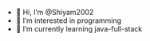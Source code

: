 - 👋 Hi, I’m @Shiyam2002
- 👀 I’m interested in programming
- 🌱 I’m currently learning java-full-stack

<!---
Shiyam2002/Shiyam2002 is a ✨ special ✨ repository because its `README.md` (this file) appears on your GitHub profile.
You can click the Preview link to take a look at your changes.
--->
